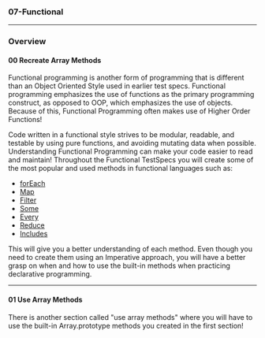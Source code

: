 ### 07-Functional

<hr>

### Overview


#### 00 Recreate Array Methods

Functional programming is another form of programming that is different than an Object Oriented Style used in earlier test specs. Functional programming emphasizes the use of functions as the primary programming construct, as opposed to OOP, which emphasizes the use of objects. Because of this, Functional Programming often makes use of Higher Order Functions!

Code written in a functional style strives to be modular, readable, and testable by using pure functions, and avoiding mutating data when possible. Understanding Functional Programming can make your code easier to read and maintain! Throughout the Functional TestSpecs you will create some of the most popular and used methods in functional languages such as:

- [forEach](https://developer.mozilla.org/en-US/docs/Web/JavaScript/Reference/Global_Objects/Array/forEach)
- [Map](https://developer.mozilla.org/en-US/docs/Web/JavaScript/Reference/Global_Objects/Array/map)
- [Filter](https://developer.mozilla.org/en-US/docs/Web/JavaScript/Reference/Global_Objects/Array/filter)
- [Some](https://developer.mozilla.org/en-US/docs/Web/JavaScript/Reference/Global_Objects/Array/some)
- [Every](https://developer.mozilla.org/en-US/docs/Web/JavaScript/Reference/Global_Objects/Array/every)
- [Reduce](https://developer.mozilla.org/en-US/docs/Web/JavaScript/Reference/Global_Objects/Array/reduce)
- [Includes](https://developer.mozilla.org/en-US/docs/Web/JavaScript/Reference/Global_Objects/Array/includes)


This will give you a better understanding of each method. Even though you need to create them using an Imperative approach, you will have a better grasp on when and how to use the built-in methods when practicing declarative programming.

<hr>

#### 01 Use Array Methods

There is another section called "use array methods" where you will have to use the built-in Array.prototype methods you created in the first section!
